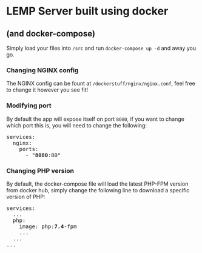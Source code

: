 # LEMP Server built using docker
## (and docker-compose)

Simply load your files into ``/src`` and run ``docker-compose up -d`` and away you go. 

### Changing NGINX config

The NGINX config can be fount at ``/dockerstuff/nginx/nginx.conf``, feel free to change it however you see fit!

### Modifying port

By default the app will expose itself on port ``8080``, if you want to change which port this is, you will need to change the following:

<pre>
services:
  nginx:
    ports:
      - "<b>8080</b>:80"
</pre>

### Changing PHP version

By default, the docker-compose file will load the latest PHP-FPM version from docker hub, simply change the following line to download a specific version of PHP:

<pre>
services:
  ...
  php:
    image: php:<b>7.4</b>-fpm
    ...
  ...
...
</pre>
